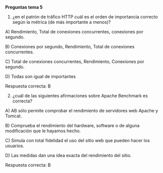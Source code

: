 **Preguntas tema 5**

1) ¿en el patrón de tráfico HTTP cuál es el orden de importancia correcto según la métrica (de más importante a menos)?

A) Rendimiento, Total de conexiones concurrentes, conexiones por segundo.

B) Conexiones por segundo, Rendimiento, Total de conexiones concurrentes.

C) Total de conexiones concurrentes, Rendimiento, Conexiones por segundo.

D) Todas son igual de importantes

Respuesta correcta: B

2) ¿cuál de las siguientes afirmaciones sobre Apache Benchmark es correcta?

A) AB sólo permite comprobar el rendimiento de servidores web Apache y Tomcat.

B) Comprueba el rendimiento del hardware, software o de alguna modificación que le hayamos hecho.

C) Simula con total fidelidad el uso del sitio web que pueden hacer los usuarios.

D) Las medidas dan una idea exacta del rendimiento del sitio.

Respuesta correcta: B